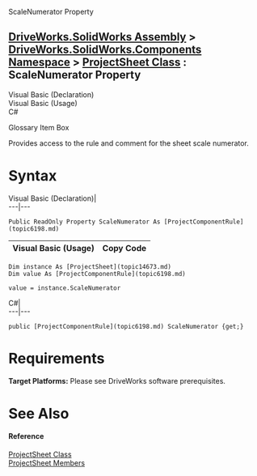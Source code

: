 ScaleNumerator Property   
  
[DriveWorks.SolidWorks Assembly](topic13342.md) > [DriveWorks.SolidWorks.Components Namespace](topic13925.md) > [ProjectSheet Class](topic14673.md) : ScaleNumerator Property  
---  
  
Visual Basic (Declaration)    
Visual Basic (Usage)    
C# 

Glossary Item Box

Provides access to the rule and comment for the sheet scale numerator. 

# Syntax

Visual Basic (Declaration)|   
---|---  
      
    
    Public ReadOnly Property ScaleNumerator As [ProjectComponentRule](topic6198.md)  
  
Visual Basic (Usage)| Copy Code  
---|---  
      
    
    Dim instance As [ProjectSheet](topic14673.md)
    Dim value As [ProjectComponentRule](topic6198.md)
     
    value = instance.ScaleNumerator  
  
C#|   
---|---  
      
    
    public [ProjectComponentRule](topic6198.md) ScaleNumerator {get;}  
  
# Requirements

**Target Platforms:** Please see DriveWorks software prerequisites.

# See Also

#### Reference

[ProjectSheet Class](topic14673.md)   
[ProjectSheet Members](topic14674.md)


